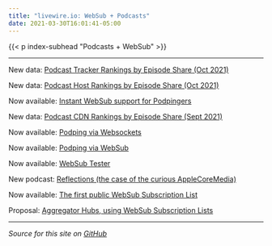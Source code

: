 ```yaml
---
title: "livewire.io: WebSub + Podcasts"
date: 2021-03-30T16:01:41-05:00
---
```


{{< p index-subhead "Podcasts + WebSub" >}}

---

New data: [Podcast Tracker Rankings by Episode Share (Oct 2021)](/podcast-trackers-by-episode-share)

New data: [Podcast Host Rankings by Episode Share (Oct 2021)](/podcast-hosts-by-episode-share)

Now available: [Instant WebSub support for Podpingers](/instant-websub-for-podpingers)

New data: [Podcast CDN Rankings by Episode Share (Sept 2021)](/podcast-cdns-by-episode-share)

Now available: [Podping via Websockets](/podping-via-websockets)

Now available: [Podping via WebSub](/podping-via-websub)

Now available: [WebSub Tester](/websub-tester)

New podcast: [Reflections (the case of the curious AppleCoreMedia)](/new-podcast-reflections)

Now available: [The first public WebSub Subscription List](/first-public-subscription-list)

Proposal: [Aggregator Hubs, using WebSub Subscription Lists](/aggregator-hubs)

---

*Source for this site on [GitHub](https://github.com/skymethod/livewire-web)*
